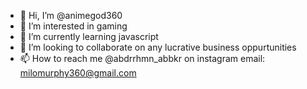 - 👋 Hi, I’m @animegod360
- 👀 I’m interested in gaming
- 🌱 I’m currently learning javascript 
- 💞️ I’m looking to collaborate on any lucrative business oppurtunities
- 📫 How to reach me @abdrrhmn_abbkr on instagram email: milomurphy360@gmail.com 

<!---
animegod360/animegod360 is a ✨ special ✨ repository because its `README.md` (this file) appears on your GitHub profile.
You can click the Preview link to take a look at your changes.
--->
